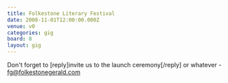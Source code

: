 ```yaml
---
title: Folkestone Literary Festival
date: 2008-11-01T12:00:00.000Z
venue: v0
categories: gig
board: 8
layout: gig
---
```

Don't forget to [reply]invite us to the launch ceremony[/reply] or whatever - fg@folkestonegerald.com